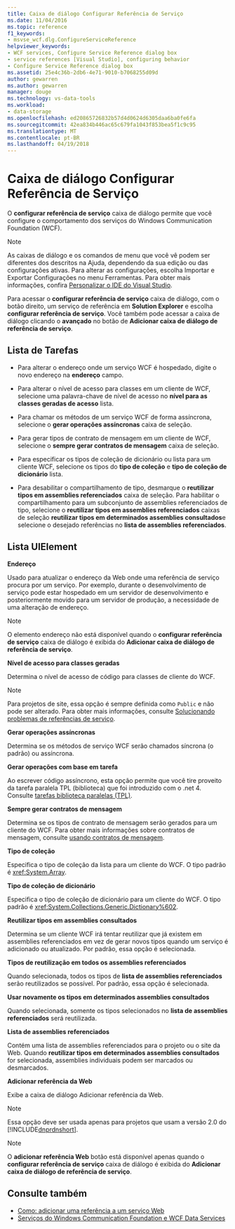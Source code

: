 ```yaml
---
title: Caixa de diálogo Configurar Referência de Serviço
ms.date: 11/04/2016
ms.topic: reference
f1_keywords:
- msvse_wcf.dlg.ConfigureServiceReference
helpviewer_keywords:
- WCF services, Configure Service Reference dialog box
- service references [Visual Studio], configuring behavior
- Configure Service Reference dialog box
ms.assetid: 25e4c36b-2db6-4e71-9010-b7068255d09d
author: gewarren
ms.author: gewarren
manager: douge
ms.technology: vs-data-tools
ms.workload:
- data-storage
ms.openlocfilehash: ed20865726832b57d4d0624d6305daa6ba0fe6fa
ms.sourcegitcommit: 42ea834b446ac65c679fa1043f853bea5f1c9c95
ms.translationtype: MT
ms.contentlocale: pt-BR
ms.lasthandoff: 04/19/2018
---
```

# <a name="configure-service-reference-dialog-box"></a>Caixa de diálogo Configurar Referência de Serviço

O **configurar referência de serviço** caixa de diálogo permite que você configure o comportamento dos serviços do Windows Communication Foundation (WCF).

> [!NOTE]
> As caixas de diálogo e os comandos de menu que você vê podem ser diferentes dos descritos na Ajuda, dependendo da sua edição ou das configurações ativas. Para alterar as configurações, escolha Importar e Exportar Configurações no menu Ferramentas. Para obter mais informações, confira [Personalizar o IDE do Visual Studio](../ide/personalizing-the-visual-studio-ide.md).

Para acessar o **configurar referência de serviço** caixa de diálogo, com o botão direito, um serviço de referência em **Solution Explorer** e escolha **configurar referência de serviço**. Você também pode acessar a caixa de diálogo clicando o **avançado** no botão de **Adicionar caixa de diálogo de referência de serviço**.

## <a name="task-list"></a>Lista de Tarefas

- Para alterar o endereço onde um serviço WCF é hospedado, digite o novo endereço na **endereço** campo.

- Para alterar o nível de acesso para classes em um cliente de WCF, selecione uma palavra-chave de nível de acesso no **nível para as classes geradas de acesso** lista.

- Para chamar os métodos de um serviço WCF de forma assíncrona, selecione o **gerar operações assíncronas** caixa de seleção.

- Para gerar tipos de contrato de mensagem em um cliente de WCF, selecione o **sempre gerar contratos de mensagem** caixa de seleção.

- Para especificar os tipos de coleção de dicionário ou lista para um cliente WCF, selecione os tipos do **tipo de coleção** e **tipo de coleção de dicionário** lista.

- Para desabilitar o compartilhamento de tipo, desmarque o **reutilizar tipos em assemblies referenciados** caixa de seleção. Para habilitar o compartilhamento para um subconjunto de assemblies referenciados de tipo, selecione o **reutilizar tipos em assemblies referenciados** caixas de seleção **reutilizar tipos em determinados assemblies consultados**e selecione o desejado referências no **lista de assemblies referenciados**.

## <a name="uielement-list"></a>Lista UIElement

 **Endereço**

 Usado para atualizar o endereço da Web onde uma referência de serviço procura por um serviço. Por exemplo, durante o desenvolvimento de serviço pode estar hospedado em um servidor de desenvolvimento e posteriormente movido para um servidor de produção, a necessidade de uma alteração de endereço.

> [!NOTE]
> O elemento endereço não está disponível quando o **configurar referência de serviço** caixa de diálogo é exibida do **Adicionar caixa de diálogo de referência de serviço**.

 **Nível de acesso para classes geradas**

 Determina o nível de acesso de código para classes de cliente do WCF.

> [!NOTE]
> Para projetos de site, essa opção é sempre definida como `Public` e não pode ser alterado. Para obter mais informações, consulte [Solucionando problemas de referências de serviço](../data-tools/troubleshooting-service-references.md).

 **Gerar operações assíncronas**

 Determina se os métodos de serviço WCF serão chamados síncrona (o padrão) ou assíncrona.

 **Gerar operações com base em tarefa**

 Ao escrever código assíncrono, esta opção permite que você tire proveito da tarefa paralela TPL (biblioteca) que foi introduzido com o .net 4. Consulte [tarefas biblioteca paralelas (TPL)](/dotnet/standard/parallel-programming/task-parallel-library-tpl).

 **Sempre gerar contratos de mensagem**

 Determina se os tipos de contrato de mensagem serão gerados para um cliente do WCF. Para obter mais informações sobre contratos de mensagem, consulte [usando contratos de mensagem](/dotnet/framework/wcf/feature-details/using-message-contracts).

 **Tipo de coleção**

 Especifica o tipo de coleção da lista para um cliente do WCF. O tipo padrão é <xref:System.Array>.

 **Tipo de coleção de dicionário**

 Especifica o tipo de coleção de dicionário para um cliente do WCF. O tipo padrão é <xref:System.Collections.Generic.Dictionary%602>.

 **Reutilizar tipos em assemblies consultados**

 Determina se um cliente WCF irá tentar reutilizar que já existem em assemblies referenciados em vez de gerar novos tipos quando um serviço é adicionado ou atualizado. Por padrão, essa opção é selecionada.

 **Tipos de reutilização em todos os assemblies referenciados**

 Quando selecionada, todos os tipos de **lista de assemblies referenciados** serão reutilizados se possível. Por padrão, essa opção é selecionada.

 **Usar novamente os tipos em determinados assemblies consultados**

 Quando selecionada, somente os tipos selecionados no **lista de assemblies referenciados** será reutilizada.

 **Lista de assemblies referenciados**

 Contém uma lista de assemblies referenciados para o projeto ou o site da Web. Quando **reutilizar tipos em determinados assemblies consultados** for selecionada, assemblies individuais podem ser marcados ou desmarcados.

 **Adicionar referência da Web**

 Exibe a caixa de diálogo Adicionar referência da Web.

> [!NOTE]
> Essa opção deve ser usada apenas para projetos que usam a versão 2.0 do [!INCLUDE[dnprdnshort](../code-quality/includes/dnprdnshort_md.md)].

> [!NOTE]
> O **adicionar referência Web** botão está disponível apenas quando o **configurar referência de serviço** caixa de diálogo é exibida do **Adicionar caixa de diálogo de referência de serviço**.

## <a name="see-also"></a>Consulte também

- [Como: adicionar uma referência a um serviço Web](how-to-add-update-or-remove-a-wcf-data-service-reference.md)
- [Serviços do Windows Communication Foundation e WCF Data Services](../data-tools/configure-service-reference-dialog-box.md)